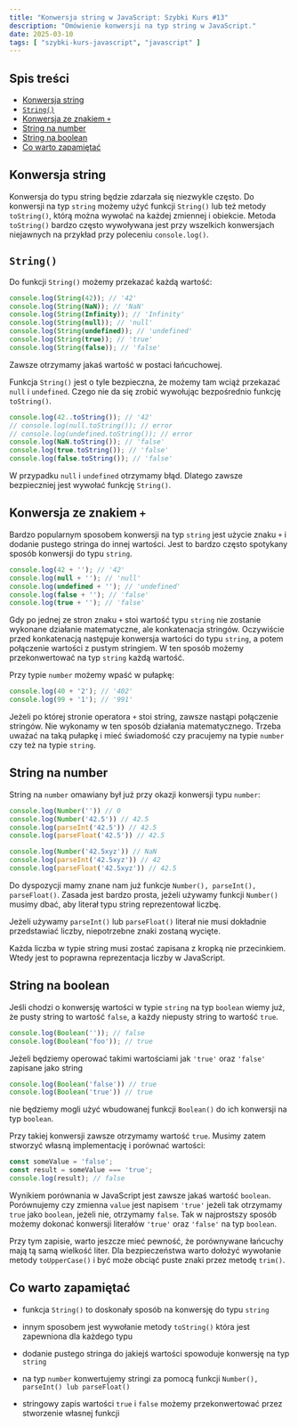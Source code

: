 ```yaml
---
title: "Konwersja string w JavaScript: Szybki Kurs #13"
description: "Omówienie konwersji na typ string w JavaScript."
date: 2025-03-10
tags: [ "szybki-kurs-javascript", "javascript" ]
---
```


## Spis treści
* [Konwersja string](#konwersja-string)
* [`String()`](#string)
* [Konwersja ze znakiem `+`](#konwersja-ze-znakiem--)
* [String na number](#string-na-number)
* [String na boolean](#string-na-boolean)
* [Co warto zapamiętać](#co-warto-zapamietac)

## <span id="konwersja-string">Konwersja string</span>

Konwersja do typu string będzie zdarzała się niezwykle często. Do konwersji na typ `string` możemy użyć funkcji `String()` lub też metody `toString()`, którą można wywołać na każdej zmiennej i obiekcie. Metoda `toString()`
bardzo często wywoływana jest przy wszelkich konwersjach niejawnych na przykład przy poleceniu `console.log()`.

## <span id="string">`String()`</span>

Do funkcji `String()` możemy przekazać każdą wartość:

```js
console.log(String(42)); // '42'
console.log(String(NaN)); // 'NaN'
console.log(String(Infinity)); // 'Infinity'
console.log(String(null)); // 'null'
console.log(String(undefined)); // 'undefined'
console.log(String(true)); // 'true'
console.log(String(false)); // 'false'
```

Zawsze otrzymamy jakaś wartość w postaci łańcuchowej.

Funkcja `String()` jest o tyle bezpieczna, że możemy tam wciąż przekazać `null`  i `undefined`. Czego nie da się zrobić wywołując bezpośrednio funkcję `toString()`.

```js
console.log(42..toString()); // '42'
// console.log(null.toString()); // error
// console.log(undefined.toString()); // error
console.log(NaN.toString()); // 'false'
console.log(true.toString()); // 'false'
console.log(false.toString()); // 'false'
```

W przypadku `null` i `undefined` otrzymamy błąd. Dlatego zawsze bezpieczniej jest wywołać funkcję `String()`.

## <span id="konwersja-ze-znakiem--">Konwersja ze znakiem `+`</span>

Bardzo popularnym sposobem konwersji na typ `string` jest użycie znaku `+` i dodanie pustego stringa do innej wartości. Jest to bardzo często spotykany sposób konwersji do typu `string`.

```js
console.log(42 + ''); // '42'
console.log(null + ''); // 'null'
console.log(undefined + ''); // 'undefined'
console.log(false + ''); // 'false'
console.log(true + ''); // 'false'
```

Gdy po jednej ze stron znaku `+` stoi wartość typu `string` nie zostanie wykonane działanie matematyczne, ale konkatenacja stringów. Oczywiście przed konkatenacją następuje konwersja wartości do typu `string`, a potem połączenie wartości z pustym stringiem. W ten sposób możemy przekonwertować na
typ `string` każdą wartość.

Przy typie `number` możemy wpaść w pułapkę:

```js
console.log(40 + '2'); // '402'
console.log(99 + '1'); // '991'
```

Jeżeli po której stronie operatora `+` stoi string, zawsze nastąpi połączenie stringów. Nie wykonamy w ten sposób działania matematycznego. Trzeba uważać na taką pułapkę i mieć świadomość czy pracujemy na typie `number` czy też na typie `string`.

## <span id="string-na-number">String na number</span>

String na `number` omawiany był już przy okazji konwersji typu `number`:

```js
console.log(Number('')) // 0
console.log(Number('42.5')) // 42.5
console.log(parseInt('42.5')) // 42.5
console.log(parseFloat('42.5')) // 42.5

console.log(Number('42.5xyz')) // NaN
console.log(parseInt('42.5xyz')) // 42
console.log(parseFloat('42.5xyz')) // 42.5
```

Do dyspozycji mamy znane nam już funkcje `Number(), parseInt(), parseFloat()`. Zasada jest bardzo prosta, jeżeli używamy funkcji `Number()` musimy dbać, aby literał typu string reprezentował liczbę.

Jeżeli używamy `parseInt()` lub `parseFloat()` literał nie musi dokładnie przedstawiać liczby, niepotrzebne znaki zostaną wycięte.

Każda liczba w typie string musi zostać zapisana z kropką nie przecinkiem. Wtedy jest to poprawna reprezentacja liczby w JavaScript.

## <span id="string-na-boolean">String na boolean</span>

Jeśli chodzi o konwersję wartości w typie `string` na typ `boolean` wiemy już, że pusty string to wartość `false`, a każdy niepusty string to wartość `true`.

```js
console.log(Boolean('')); // false
console.log(Boolean('foo')); // true
```

Jeżeli będziemy operować takimi wartościami jak `'true'` oraz `'false'` zapisane jako string

```js
console.log(Boolean('false')) // true
console.log(Boolean('true')) // true
```

nie będziemy mogli użyć wbudowanej funkcji `Boolean()` do ich konwersji na typ `boolean`.

Przy takiej konwersji zawsze otrzymamy wartość `true`. Musimy zatem stworzyć własną implementację i porównać wartości:

```js
const someValue = 'false';
const result = someValue === 'true';
console.log(result); // false
```

Wynikiem porównania w JavaScript jest zawsze jakaś wartość `boolean`. Porównujemy czy zmienna `value` jest napisem `'true'` jeżeli tak otrzymamy `true` jako `boolean`, jeżeli nie, otrzymamy `false`. Tak w najprostszy sposób możemy dokonać konwersji literałów `'true'` oraz `'false'` na typ `boolean`.

Przy tym zapisie, warto jeszcze mieć pewność, że porównywane łańcuchy mają tą samą wielkość liter. Dla bezpieczeństwa warto dołożyć wywołanie metody `toUpperCase()` i być może obciąć puste znaki przez metodę `trim()`.

## <span id="co-warto-zapamietac">Co warto zapamiętać</span>

- funkcja `String()` to doskonały sposób na konwersję do typu `string`

- innym sposobem jest wywołanie metody `toString()` która jest zapewniona dla każdego typu
- dodanie pustego stringa do jakiejś wartości spowoduje konwersję na typ `string`
- na typ `number` konwertujemy stringi za pomocą funkcji `Number(), parseInt() lub parseFloat()`
- stringowy zapis wartości `true` i `false` możemy przekonwertować przez stworzenie własnej funkcji